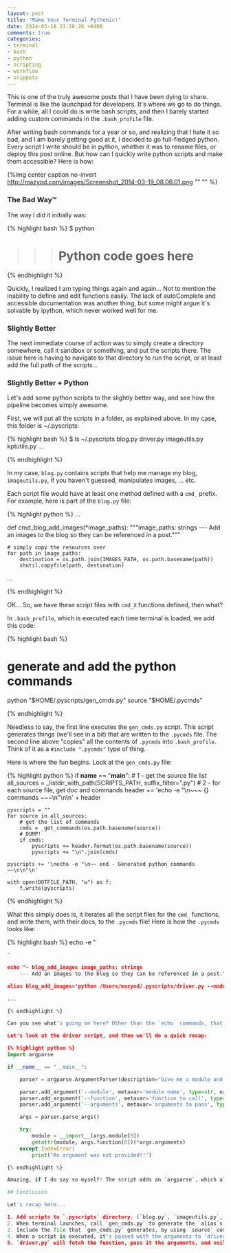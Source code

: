 ```yaml
---
layout: post
title: "Make Your Terminal Pythonic!"
date: 2014-03-18 21:28:26 +0400
comments: true
categories: 
- terminal
- bash
- python
- scripting
- workflow
- snippets
---
```


This is one of the truly awesome posts that I have been dying to share. Terminal is like the launchpad for developers. It's where we go to do things. For a while, all I could do is write bash scripts, and then I barely started adding custom commands in the `.bash_profile` file.

After writing bash commands for a year or so, and realizing that I hate it so bad, and I am barely getting good at it, I decided to go full-fledged python. Every script I write should be in python, whether it was to rename files, or deploy this post online. But how can I quickly write python scripts and make them accessible? Here is how:

{%img center caption no-invert http://mazyod.com/images/Screenshot_2014-03-19_08.06.01.png "" "" %}

### The Bad Way™

The way I did it initially was:

{% highlight bash %}
$ python
>>> # Python code goes here

{% endhighlight %}

Quickly, I realized I am typing things again and again... Not to mention the inability to define and edit functions easily. The lack of autoComplete and accessible documentation was another thing, but some might argue it's solvable by ipython, which never worked well for me.

### Slightly Better

The next immediate course of action was to simply create a directory somewhere, call it sandbox or something, and put the scripts there. The issue here is having to navigate to that directory to run the script, or at least add the full path of the scripts...

### Slightly Better + Python

Let's add some python scripts to the slightly better way, and see how the pipeline becomes simply awesome.

First, we will put all the scripts in a folder, as explained above. In my case, this folder is ~/.pyscripts:

{% highlight bash %}
$ ls ~/.pyscripts
blog.py     driver.py  imageutils.py   kptutils.py ...

{% endhighlight %}

In my case, `blog.py` contains scripts that help me manage my blog, `imageutils.py`, if you haven't guessed, manipulates images, ... etc.

Each script file would have at least one method defined with a `cmd_` prefix. For example, here is part of the `blog.py` file:

{% highlight python %}
...

def cmd_blog_add_images(*image_paths):
    """image_paths: strings
    --- Add an images to the blog so they can be referenced in a post."""

    # simply copy the resources over
    for path in image_paths:
        destination = os.path.join(IMAGES_PATH, os.path.basename(path))
        shutil.copyfile(path, destination)

...

{% endhighlight %}

OK... So, we have these script files with `cmd_X` functions defined, then what?

In `.bash_profile`, which is executed each time terminal is loaded, we add this code:

{% highlight bash %}
# generate and add the python commands
python "$HOME/.pyscripts/gen_cmds.py"
source "$HOME/.pycmds"

{% endhighlight %}

Needless to say, the first line executes the `gen_cmds.py` script. This script generates things (we'll see in a bit) that are written to the `.pycmds` file. The second line above "copies" all the contents of `.pycmds` into `.bash_profile`. Think of it as a `#include ".pycmds"` type of thing.

Here is where the fun begins. Look at the `gen_cmds.py` file:

{% highlight python %}
if __name__ == "__main__":
    # 1 - get the source file list
    all_sources = _listdir_with_path(SCRIPTS_PATH, suffix_filter=".py")
    # 2 - for each source file, get doc and commands
    header += 'echo -e "\n~~~ {} commands ~~~\n"\n\n' + header

    pyscripts = ""
    for source in all_sources:
        # get the list of commands
        cmds = _get_commands(os.path.basename(source))
        # DUMP!
        if cmds:
            pyscripts += header.format(os.path.basename(source))
            pyscripts += "\n".join(cmds)

    pyscripts += '\necho -e "\n~~ end - Generated python commands ~~\n\n"\n'

    with open(DOTFILE_PATH, "w") as f:
        f.write(pyscripts)

{% endhighlight %}

What this simply does is, it iterates all the script files for the `cmd_` functions, and write them, with their docs, to the `.pycmds` file! Here is how the `.pycmds` looks like:

{% highlight bash %}
echo -e "
~~~ blog.py commands ~~~
"

echo "- blog_add_images image_paths: strings
    --- Add an images to the blog so they can be referenced in a post."

alias blog_add_images='python /Users/mazyod/.pyscripts/driver.py --module blog --function cmd_blog_add_images --arguments'

...

{% endhighlight %}

Can you see what's going on here? Other than the `echo` commands, that simply display the commands in the beginning, it generates an alias with the command's name that passes the function's name to a `driver.py` script, which in turn executes the script! The real beauty lies in the fact that the alias ends just after `--arguments`. This is what allows us to pass as many parameters as we want to the script!

Let's look at the driver script, and then we'll do a quick recap:

{% highlight python %}
import argparse

if __name__ == "__main__":

    parser = argparse.ArgumentParser(description="Give me a module and function, and I'll run it for ya!")

    parser.add_argument('--module', metavar='module name', type=str, nargs=1, help='The module to use')
    parser.add_argument('--function', metavar='function to call', type=str, nargs=1, help='The function to call')
    parser.add_argument('--arguments', metavar='arguments to pass', type=str, nargs="*", help='arguments to pass to the function')

    args = parser.parse_args()

    try:
        module = __import__(args.module[0])
        getattr(module, args.function[0])(*args.arguments)
    except IndexError:
        print("An argument was not provided!!")

{% endhighlight %}

Amazing, if I do say so myself! The script adds an `argparse`, which allows it to take input from terminal. The input is `module`, `function`, and `arguments`. So, it imports the module, uses `getattr` to fetch the function, and BAM, calls the function with the arguments!

## Conclusion

Let's recap here...

1. Add scripts to `.pyscripts` directory. (`blog.py`, `imageutils.py`, ...)
2. When terminal launches, call `gen_cmds.py` to generate the `alias`s.
3. Include the file that `gen_cmds.py` generates, by using `source` command.
4. When a script is executed, it's passed with the arguments to `driver.py`
5. `driver.py` will fetch the function, pass it the arguments, and voila!

